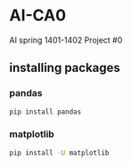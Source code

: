 # AI-CA0
AI spring 1401-1402 Project #0

## installing packages

### pandas 
```bash
pip install pandas
```
### matplotlib
```bash
pip install -U matplotlib
```
